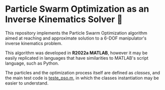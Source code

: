 
# Particle Swarm Optimization as an Inverse Kinematics Solver 🤖

This repository implements the Particle Swarm Optimization  algorithm aimed at reaching and approximate solution to a 6-DOF manipulator's inverse kinematics problem. 

This algorithm was developed in **R2022a MATLAB**, however it may be easily replicated in languages that have similarities to MATLAB's script language, such as Python.

The particles and the optimization process itself are defined as _classes_, and the main test code is [teste_pso.m](https://github.com/pirgus/pso-ik/blob/main/test_pso.m), in which the classes instantiation may be easier to understand.

